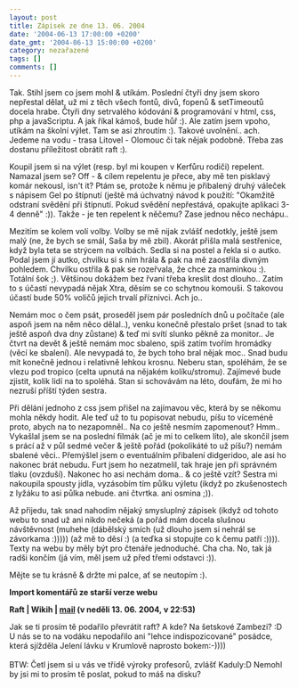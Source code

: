 ```yaml
---
layout: post
title: Zápisek ze dne 13. 06. 2004
date: '2004-06-13 17:00:00 +0200'
date_gmt: '2004-06-13 15:00:00 +0200'
category: nezařazené
tags: []
comments: []
---
```

<p>Tak. Stihl jsem co jsem mohl &amp; utíkám. Poslední čtyři dny jsem skoro nepřestal dělat, už mi z těch všech  fontů, divů, fopenů &amp; setTimeoutů docela hrabe. Čtyři dny setrvalého kódování &amp; programování v html,  css, php a javaScriptu. A jak říkal kámoš, bude hůř :). Ale zatím jsem vpoho, utíkám na školní výlet. Tam se  asi zhroutím :). Takové uvolnění.. ach. Jedeme na vodu - trasa Litovel - Olomouc či tak nějak podobně. Třeba zas  dostanu příležitost obrátit raft :).</p>
<p>Koupil jsem si na výlet (resp. byl mi koupen v Kerfůru rodiči) repelent. Namazal jsem se? Off - &amp; cílem  repelentu je přece, aby mě ten pisklavý komár nekousl, isn't it? Ptám se, protože k němu je přibalený druhý váleček  s nápisem Gel po štípnutí (ještě má úchvatný návod k použití: &quot;Okamžitě odstraní svědění při štípnutí.  Pokud svědění nepřestává, opakujte aplikaci 3-4 denně&quot; :)). Takže - je ten repelent k něčemu? Zase jednou  něco nechápu..</p>
<p>Mezitím se kolem volí volby. Volby se mě nijak zvlášť nedotkly, ještě jsem malý (ne, že bych se smál, Saša by mě  zbil). Akorát přišla malá sestřenice, když byla teta se strýcem na volbách. Sedla si na postel a řekla si o autko.  Podal jsem jí autko, chvilku si s ním hrála &amp; pak na mě zaostřila divným pohledem. Chvilku ostřila &amp; pak  se rozeřvala, že chce za maminkou :). Totální šok ;). Většinou dokážem bez řvaní třeba kreslit dost dlouho..  Zatím to s účastí nevypadá nějak Xtra, děsím se co schytnou komouši. S takovou účastí bude 50% voličů jejich  trvalí příznivci. Ach jo..</p>
<p>Nemám moc o čem psát, proseděl jsem pár posledních dnů u počítače (ale aspoň jsem na něm něco dělal..),  venku konečně přestalo pršet (snad to tak ještě aspoň dva dny zůstane) &amp; teď mi svítí slunko pěkně za monitor..  Je čtvrt na devět &amp; ještě nemám moc sbaleno, spíš zatím tvořím hromádky (věcí ke sbalení). Ale nevypadá to,  že bych toho bral nějak moc.. Snad budu mít konečně jednou i relativně lehkou krosnu. Neberu stan, spoléhám, že  se vlezu pod tropico (celta upnutá na nějakém kolíku/stromu). Zajímevé bude zjistit, kolik lidí na to spoléhá.  Stan si schovávám na léto, doufám, že mi ho nezruší příští týden sestra.</p>
<p>Při dělání jednoho z css jsem přišel na zajímavou věc, která by se někomu mohla někdy hodit. Ale teď už to tu  popisovat nebudu, píšu to víceméně proto, abych na to nezapomněl.. Na co ještě nesmím zapomenout? Hmm.. Vykašlal  jsem se na poslední filmák (ač je mi to celkem líto), ale skončil jsem s prácí až v půl sedmé večer &amp; ještě  pořád (pokolikáté to už píšu?) nemám sbalené věci.. Přemýšlel jsem o eventuálním přibalení didgeridoo, ale asi  ho nakonec brát nebudu. Furt jsem ho nezatmelil, tak hraje jen při správném tlaku (ovzduší). Nakonec ho asi nechám  doma.. &amp; co ještě vzít? Sestra mi nakoupila spousty jídla, vyzásobím tím půlku výletu (ikdyž po zkušenostech  z lyžáku to asi půlka nebude. ani čtvrtka. ani osmina ;)).</p>
<p>Až přijedu, tak snad nahodím nějaký smysluplný zápisek (ikdyž od tohoto webu to snad už ani nikdo nečeká (a  pořád mám docela slušnou návštěvnost (muhehe (dábělský smích (už dlouho jsem si nehrál se závorkama :))))) (až  mě to děsí :) (a teďka si stopujte co k čemu patří :)))). Texty na webu by měly být pro čtenáře jednoduché. Cha cha.  No, tak já radši končím (já vím, měl jsem už před třemi odstavci :)).</p>
<p>Mějte se tu krásně &amp; držte mi palce, ať se neutopím :).</p>
<div class="import-komentaru">
<p><strong>Import komentářů ze starší verze webu</strong></p>
<div class="comment">
<p style="font-weight:bold"><span class="compredmet">Raft</span> | <span class="comname">Wikih</span> |  <a href="mailto:ondrejmaca@centrum.cz">mail</a> (v&nbsp;neděli&nbsp;13.&nbsp;06.&nbsp;2004,&nbsp;v&nbsp;22:53)</p>
<p>Jak se ti prosím tě podařilo převrátit raft? A kde? Na šetskové Zambezi? :D U nás se to na vodáku nepodařilo ani &quot;lehce indispozicované&quot; posádce, která sjížděla Jelení lávku v Krumlově naprosto bokem:-)))) <br>  <br> BTW: Četl jsem si u vás ve třídě výroky profesorů, zvlášť Kaduly:D Nemohl by jsi mi to prosím tě poslat, pokud to máš na disku? </p>
</div>
</div>
